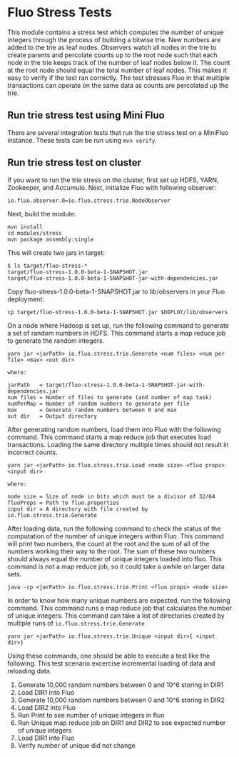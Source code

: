 
Fluo Stress Tests
=====================

This module contains a stress test which computes the number of unique integers 
through the process of building a bitwise trie.  New numbers are added to the trie as
leaf nodes.  Observers watch all nodes in the trie to create parents and percolate
counts up to the root node such that each node in the trie keeps track of the number 
of leaf nodes below it. The count at the root node should equal the total number of
leaf nodes.  This makes it easy to verify if the test ran correctly. The test stresses
Fluo in that multiple transactions can operate on the same data as counts are
percolated up the trie.

Run trie stress test using Mini Fluo
----------------------------------------

There are several integration tests that run the trie stress test on a MiniFluo instance.
These tests can be run using `mvn verify`.

Run trie stress test on cluster
-------------------------------

If you want to run the trie stress on the cluster, first set up HDFS, YARN, Zookeeper, 
and Accumulo. Next, initialize Fluo with following observer:
```
io.fluo.observer.0=io.fluo.stress.trie.NodeObserver
```

Next, build the module:
```
mvn install
cd modules/stress
mvn package assembly:single
```

This will create two jars in target:
```
$ ls target/fluo-stress-*
target/fluo-stress-1.0.0-beta-1-SNAPSHOT.jar  
target/fluo-stress-1.0.0-beta-1-SNAPSHOT-jar-with-dependencies.jar
```

Copy fluo-stress-1.0.0-beta-1-SNAPSHOT.jar to lib/observers in your Fluo deployment:
```
cp target/fluo-stress-1.0.0-beta-1-SNAPSHOT.jar $DEPLOY/lib/observers
```

On a node where Hadoop is set up, run the following command to generate a set
of random numbers in HDFS.  This command starts a map reduce job to generate
the random integers.

```
yarn jar <jarPath> io.fluo.stress.trie.Generate <num files> <num per file> <max> <out dir>

where:

jarPath   = target/fluo-stress-1.0.0-beta-1-SNAPSHOT-jar-with-dependencies.jar
num files = Number of files to generate (and number of map task)
numPerMap = Number of random numbers to generate per file
max       = Generate random numbers between 0 and max
out dir   = Output directory
```

After generating random numbers, load them into Fluo with the following
command.  This command starts a map reduce job that executes load transactions.
Loading the same directory multiple times should not result in incorrect
counts.

```
yarn jar <jarPath> io.fluo.stress.trie.Load <node size> <fluo props> <input dir>

where:

node size = Size of node in bits which must be a divisor of 32/64
fluoProps = Path to fluo.properties
input dir = A directory with file created by io.fluo.stress.trie.Generate
```

After loading data, run the following command to check the status of the
computation of the number of unique integers within Fluo.  This command will
print two numbers, the count at the root and the sum of all of the numbers
working their way to the root.  The sum of these two numbers should always
equal the number of unique integers loaded into fluo.  This command is not a
map reduce job, so it could take a awhile on larger data sets.

```
java -cp <jarPath> io.fluo.stress.trie.Print <fluo props> <node size>
```

In order to know how many unique numbers are expected, run the following
command.  This command runs a map reduce job that calculates the number of
unique integers.  This command can take a list of directories created by
multiple runs of `io.fluo.stress.trie.Generate`

```
yarn jar <jarPath> io.fluo.stress.trie.Unique <input dir>{ <input dir>}

```

Using these commands, one should be able to execute a test like the following.
This test scenario excercise incremental loading of data and reloading data.

 1. Generate 10,000 random numbers between 0 and 10^6 storing in DIR1
 2. Load DIR1 into Fluo
 3. Generate 10,000 random numbers between 0 and 10^6 storing in DIR2
 4. Load DIR2 into Fluo
 5. Run Print to see number of unique integers in fluo
 6. Run Unique map reduce job on DIR1 and DIR2 to see expected number of unique integers
 7. Load DIR1 into Fluo
 8. Verify number of unique did not change


